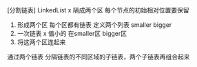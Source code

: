 [分割链表]
LinkedList x
隔成两个区 每个节点的初始相对位置要保留

1. 形成两个区 每个区都有链表
定义两个列表 smaller bigger
2. 一次链表
   x 值小的 在smaller区
   bigger区
3. 将这两个区连起来

通过两个链表 分隔链表的不同区域的子链表，两个子链表再组合起来